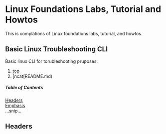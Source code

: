 # Linux Foundations Labs, Tutorial and Howtos
This is complations of Linux foundations labs, tutorial, and howtos.

## Basic Linux Troubleshooting CLI
Basic linux CLI for torubleshooting pruposes.
1. [top](https://github.com/izenolab01/Linux/blob/main/Basic%20Linux%20Troubleshooting/top/top)
2. [ncat[README.md)
##### Table of Contents  
[Headers](#headers)  
[Emphasis](#emphasis)  
...snip...    
<a name="headers"/>
## Headers

